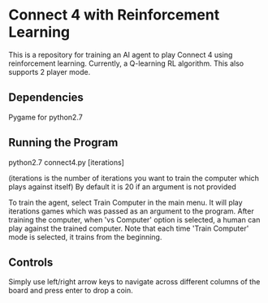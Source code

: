 # Connect 4 with Reinforcement Learning

This is a repository for training an AI agent to play Connect 4 using reinforcement learning. Currently, a Q-learning RL algorithm. This also supports 2 player mode.

## Dependencies

Pygame for python2.7

## Running the Program

python2.7 connect4.py [iterations] 

(iterations is the number of iterations you want to train the computer which plays against itself) By default it is 20 if an argument is not provided

To train the agent, select Train Computer in the main menu. It will play iterations games which was passed as an argument to the program. After training the computer, when 'vs Computer' option is selected, a human can play against the trained computer. Note that each time 'Train Computer' mode is selected, it trains from the beginning.

## Controls

Simply use left/right arrow keys to navigate across different columns of the board and press enter to drop a coin.
